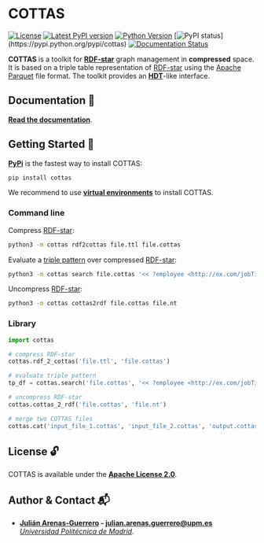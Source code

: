 # COTTAS

[![License](https://img.shields.io/pypi/l/cottas.svg)](https://github.com/arenas-guerrero-julian/cottas/blob/main/LICENSE)
[![Latest PyPI version](https://img.shields.io/pypi/v/cottas?style=flat)](https://pypi.python.org/pypi/cottas)
[![Python Version](https://img.shields.io/pypi/pyversions/cottas.svg)](https://pypi.python.org/pypi/cott)
[![PyPI status](https://img.shields.io:/pypi/status/cottas?)](https://pypi.python.org/pypi/cottas)
[![Documentation Status](https://readthedocs.org/projects/cottas/badge/?version=latest)](https://cottas.readthedocs.io/en/latest/?badge=latest)

**COTTAS** is a toolkit for **[RDF-star](https://w3c.github.io/rdf-star/cg-spec/2021-12-17.html)** graph management in **compressed** space. It is based on a triple table representation of [RDF-star](https://w3c.github.io/rdf-star/cg-spec/2021-12-17.html) using the [Apache Parquet](https://parquet.apache.org/) file format. The toolkit provides an **[HDT](https://www.rdfhdt.org/)**-like interface.

## Documentation :bookmark_tabs:

**[Read the documentation](https://cottas.readthedocs.io/en/latest/documentation/)**.

## Getting Started :rocket:

**[PyPi](https://pypi.org/project/cottas/)** is the fastest way to install COTTAS:
```bash
pip install cottas
```

We recommend to use **[virtual environments](https://docs.python.org/3/library/venv.html#)** to install COTTAS.

### Command line

Compress [RDF-star](https://w3c.github.io/rdf-star/cg-spec/2021-12-17.html):
```bash
python3 -m cottas rdf2cottas file.ttl file.cottas
```

Evaluate a [triple pattern](https://w3c.github.io/rdf-star/cg-spec/2021-12-17.html#dfn-triple-star-pattern) over compressed [RDF-star](https://w3c.github.io/rdf-star/cg-spec/2021-12-17.html):
```bash
python3 -m cottas search file.cottas '<< ?employee <http://ex.com/jobTitle> ?job >> <http://ex.com/accordingTo> <http://ex.com/employee/22>'
```

Uncompress [RDF-star](https://w3c.github.io/rdf-star/cg-spec/2021-12-17.html):
```bash
python3 -m cottas cottas2rdf file.cottas file.nt
```

### Library

```python
import cottas

# compress RDF-star
cottas.rdf_2_cottas('file.ttl', 'file.cottas')

# evaluate triple pattern
tp_df = cottas.search('file.cottas', '<< ?employee <http://ex.com/jobTitle> ?job >> <http://ex.com/accordingTo> <http://ex.com/employee/22>')

# uncompress RDF-star
cottas.cottas_2_rdf('file.cottas', 'file.nt')

# merge two COTTAS files
cottas.cat('input_file_1.cottas', 'input_file_2.cottas', 'output.cottas')
```

## License :unlock:

COTTAS is available under the **[Apache License 2.0](https://github.com/cottas/cottas/blob/main/LICENSE)**.

## Author & Contact :mailbox_with_mail:

- **[Julián Arenas-Guerrero](https://github.com/arenas-guerrero-julian/) - [julian.arenas.guerrero@upm.es](mailto:julian.arenas.guerrero@upm.es)**  
*[Universidad Politécnica de Madrid](https://www.upm.es/internacional)*.
